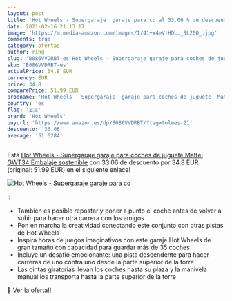 ```yaml
---
layout: post
title: 'Hot Wheels - Supergaraje  garaje para co al 33.06 % de descuento'
date: 2021-02-16 21:13:17
image: 'https://m.media-amazon.com/images/I/41+x4eV-HDL._SL200_.jpg'
comments: true
category: ofertas
author: ring
slug: 'B086VVDRBT-es Hot Wheels - Supergaraje garaje para coches de juguete...'
sku: 'B086VVDRBT-es'
actualPrice: 34.8 EUR
currency: EUR
price: 34.8
comparePrice: 51.99 EUR
prodname: 'Hot Wheels - Supergaraje  garaje para coches de juguete  Mattel GWT34   Embalaje sostenible'
country: 'es'
flag: '🇪🇸'
brand: 'Hot Wheels'
buyurl: 'https://www.amazon.es/dp/B086VVDRBT/?tag=tolees-21'
descuento: '33.06'
average: '51.6284'
---
```


Está [Hot Wheels - Supergaraje  garaje para coches de juguete  Mattel GWT34   Embalaje sostenible](https://www.amazon.es/dp/B086VVDRBT/?tag=tolees-21) con 33.06 de descuento por 34.8 EUR (original: 51.99 EUR) en el siguiente enlace!

[![Hot Wheels - Supergaraje  garaje para co](https://m.media-amazon.com/images/I/41+x4eV-HDL._SL200_.jpg)](https://www.amazon.es/dp/B086VVDRBT/?tag=tolees-21)

ℹ️:

- También es posible repostar y poner a punto el coche antes de volver a subir para hacer otra carrera con los amigos
- Pon en marcha la creatividad conectando este conjunto con otras pistas de Hot Wheels
- Inspira horas de juegos imaginativos con este garaje Hot Wheels de gran tamaño con capacidad para guardar más de 35 coches
- Incluye un desafío emocionante: una pista descendente para hacer carreras de uno contra uno desde la parte superior de la torre
- Las cintas giratorias llevan los coches hasta su plaza y la manivela manual los transporta hasta la parte superior de la torre

[🛒 Ver la oferta!!](https://www.amazon.es/dp/B086VVDRBT/?tag=tolees-21)
